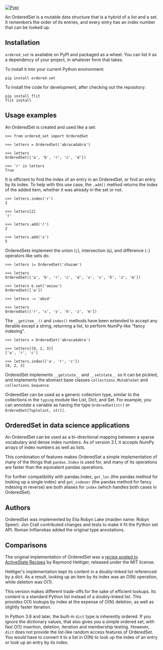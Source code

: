 [![Pypi](https://img.shields.io/pypi/v/ordered-set.svg)](https://pypi.python.org/pypi/ordered-set)

An OrderedSet is a mutable data structure that is a hybrid of a list and a set.
It remembers the order of its entries, and every entry has an index number that
can be looked up.

## Installation

`ordered_set` is available on PyPI and packaged as a wheel. You can list it
as a dependency of your project, in whatever form that takes.

To install it into your current Python environment:

    pip install ordered-set

To install the code for development, after checking out the repository:

    pip install flit
    flit install

## Usage examples

An OrderedSet is created and used like a set:

    >>> from ordered_set import OrderedSet

    >>> letters = OrderedSet('abracadabra')

    >>> letters
    OrderedSet(['a', 'b', 'r', 'c', 'd'])

    >>> 'r' in letters
    True

It is efficient to find the index of an entry in an OrderedSet, or find an
entry by its index. To help with this use case, the `.add()` method returns
the index of the added item, whether it was already in the set or not.

    >>> letters.index('r')
    2

    >>> letters[2]
    'r'

    >>> letters.add('r')
    2

    >>> letters.add('x')
    5

OrderedSets implement the union (`|`), intersection (`&`), and difference (`-`)
operators like sets do.

    >>> letters |= OrderedSet('shazam')

    >>> letters
    OrderedSet(['a', 'b', 'r', 'c', 'd', 'x', 's', 'h', 'z', 'm'])

    >>> letters & set('aeiou')
    OrderedSet(['a'])

    >>> letters -= 'abcd'

    >>> letters
    OrderedSet(['r', 'x', 's', 'h', 'z', 'm'])

The `__getitem__()` and `index()` methods have been extended to accept any
iterable except a string, returning a list, to perform NumPy-like "fancy
indexing".

    >>> letters = OrderedSet('abracadabra')

    >>> letters[[0, 2, 3]]
    ['a', 'r', 'c']

    >>> letters.index(['a', 'r', 'c'])
    [0, 2, 3]

OrderedSet implements `__getstate__` and `__setstate__` so it can be pickled,
and implements the abstract base classes `collections.MutableSet` and
`collections.Sequence`.

OrderedSet can be used as a generic collection type, similar to the collections
in the `typing` module like List, Dict, and Set. For example, you can annotate
a variable as having the type `OrderedSet[str]` or `OrderedSet[Tuple[int,
str]]`.


## OrderedSet in data science applications

An OrderedSet can be used as a bi-directional mapping between a sparse
vocabulary and dense index numbers. As of version 3.1, it accepts NumPy arrays
of index numbers as well as lists.

This combination of features makes OrderedSet a simple implementation of many
of the things that `pandas.Index` is used for, and many of its operations are
faster than the equivalent pandas operations.

For further compatibility with pandas.Index, `get_loc` (the pandas method for
looking up a single index) and `get_indexer` (the pandas method for fancy
indexing in reverse) are both aliases for `index` (which handles both cases
in OrderedSet).


## Authors

OrderedSet was implemented by Elia Robyn Lake (maiden name: Robyn Speer).
Jon Crall contributed changes and tests to make it fit the Python set API.
Roman Inflianskas added the original type annotations.


## Comparisons

The original implementation of OrderedSet was a [recipe posted to ActiveState
Recipes][recipe] by Raymond Hettiger, released under the MIT license.

[recipe]: https://code.activestate.com/recipes/576694-orderedset/

Hettiger's implementation kept its content in a doubly-linked list referenced by a
dict. As a result, looking up an item by its index was an O(N) operation, while
deletion was O(1).

This version makes different trade-offs for the sake of efficient lookups. Its
content is a standard Python list instead of a doubly-linked list. This
provides O(1) lookups by index at the expense of O(N) deletion, as well as
slightly faster iteration.

In Python 3.6 and later, the built-in `dict` type is inherently ordered. If you
ignore the dictionary values, that also gives you a simple ordered set, with
fast O(1) insertion, deletion, iteration and membership testing. However, `dict`
does not provide the list-like random access features of OrderedSet. You
would have to convert it to a list in O(N) to look up the index of an entry or
look up an entry by its index.
